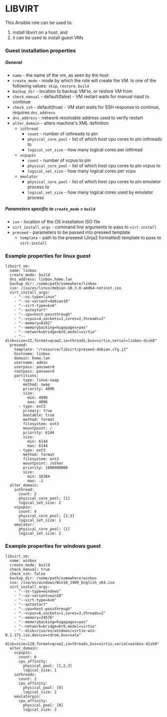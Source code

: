 # LIBVIRT

This Ansible role can be used to:
1. install libvirt on a host, and
2. it can be used to install guest VMs

### Guest installation properties

##### General
- `name` - the name of the vm, as seen by the host
- `create_mode` - mode by which the role will create the VM. Is one of the following values: `skip`, `restore`, `build`
- `backup_dir` - location to backup VM to, or restore VM from
- `check_manual` - default(false) - VM restart waits for manual input to continue
- `check_ssh` - default(true) - VM start waits for SSH response to continue, requires `dns_address`
- `dns_address` - network resolvable address used to verify restart
- `alter_domain` - alters machine's XML definition
    - `iothread`
        - `count` - number of iothreads to pin
        - `physical_core_pool` - list of which host cpu cores to pin iothreads to
        - `logical_set_size` - how many logical cores per iothread
    - `vcpupin`
        - `count` - number of vcpus to pin
        - `physical_core_pool` - list of which host cpu cores to pin vcpus to
        - `logical_set_size` - how many logical cores per vcpu
    - `emulator`
        - `physical_core_pool` - list of which host cpu cores to pin emulator process to
        - `logical_set_size` - how many logical cores used by emulator process

##### Parameters specific to `create_mode` = `build`
- `iso` - location of the OS installation ISO file
- `virt_install_args` - command line arguments to pass to `virt-install`
- `preseed` - parameters to be passed into preseed template
    - `template` - path to the preseed (Jinja2 formatted) template to pass to `virt-install`

### Example properties for linux guest
```
libvirt_vm:
  name: linbox
  create_mode: build
  dns_address: linbox.home.lan
  backup_dir: /some/path/somewhere/linbox
  iso: /iso/os/linux/debian-10.3.0-amd64-netinst.iso
  virt_install_args:
    - "--os-type=linux"
    - "--os-variant=debian10"
    - "--virt-type=kvm"
    - "--autostart"
    - "--cpu=host-passthrough"
    - "--vcpus=4,sockets=1,cores=2,threads=2"
    - "--memory=8192"
    - "--memorybacking=hugepages=yes"
    - "--network=bridge=br0,model=virtio"
    - "--disk=size=32,format=qcow2,io=threads,bus=virtio,serial=linbox-disk0"
  preseed:
    template: "/resource/libvirt/preseed-debian.cfg.j2"
    hostname: linbox
    domain: home.lan
    username: admin
    userpass: password
    rootpass: password
    partitions:
      - type: linux-swap
        method: swap
        priority: 4096
        size:
          min: 4096
          max: 4096
      - type: ext3
        primary: true
        bootable: true
        method: format
        filesystem: ext3
        mountpoint: /
        priority: 6144
        size:
          min: 6144
          max: 6144
      - type: ext3
        method: format
        filesystem: ext3
        mountpoint: /other
        priority: 1000000000
        size:
          min: 16384
          max: -1
  alter_domain:
    iothread:
      count: 2
      physical_core_pool: [1]
      logical_set_size: 2
    vcpupin:
      count: 4
      physical_core_pool: [2,3]
      logical_set_size: 1
    emulator:
      physical_core_pool: [1]
      logical_set_size: 2
```

### Example properties for windows guest
```
libvirt_vm:
  name: winbox
  create_mode: build
  check_manual: true
  check_ssh: false
  backup_dir: /some/path/somewhere/winbox
  iso: /iso/os/windows/Win10_1909_English_x64.iso
  virt_install_args:
    - "--os-type=windows"
    - "--os-variant=win10"
    - "--virt-type=kvm"
    - "--autostart"
    - "--cpu=host-passthrough"
    - "--vcpus=6,sockets=1,cores=3,threads=2"
    - "--memory=24576"
    - "--memorybacking=hugepages=yes"
    - "--network=bridge=br0,model=virtio"
    - "--disk=/iso/os/windows/virtio-win-0.1.171.iso,device=cdrom,bus=sata"
    - "--disk=size=128,format=qcow2,io=threads,bus=virtio,serial=winbox-disk0"
  alter_domain:
    vcpupin:
      count: 6
      cpu_affinity:
        physical_pool: [1,2,3]
        logical_size: 1
    iothreads:
      count: 2
      cpu_affinity:
        physical_pool: [0]
        logical_size: 2
    emulatorpin:
      cpu_affinity:
        physical_pool: [0]
        logical_size: 2
```
